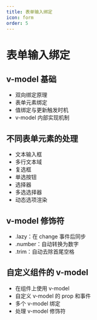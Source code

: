 ```yaml
---
title: 表单输入绑定
icon: form
order: 5
---
```


# 表单输入绑定

## v-model 基础
- 双向绑定原理
- 表单元素绑定
- 值绑定与更新触发时机
- v-model 内部实现机制

## 不同表单元素的处理
- 文本输入框
- 多行文本域
- 复选框
- 单选按钮
- 选择器
- 多选选择器
- 动态选项渲染

## v-model 修饰符
- .lazy：在 change 事件后同步
- .number：自动转换为数字
- .trim：自动去除首尾空格

## 自定义组件的 v-model
- 在组件上使用 v-model
- 自定义 v-model 的 prop 和事件
- 多个 v-model 绑定
- 处理 v-model 修饰符
